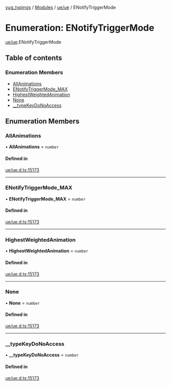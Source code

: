 [yug_typings](../README.md) / [Modules](../modules.md) / [ue/ue](../modules/ue_ue.md) / ENotifyTriggerMode

# Enumeration: ENotifyTriggerMode

[ue/ue](../modules/ue_ue.md).ENotifyTriggerMode

## Table of contents

### Enumeration Members

- [AllAnimations](ue_ue.ENotifyTriggerMode.md#allanimations)
- [ENotifyTriggerMode\_MAX](ue_ue.ENotifyTriggerMode.md#enotifytriggermode_max)
- [HighestWeightedAnimation](ue_ue.ENotifyTriggerMode.md#highestweightedanimation)
- [None](ue_ue.ENotifyTriggerMode.md#none)
- [\_\_typeKeyDoNoAccess](ue_ue.ENotifyTriggerMode.md#__typekeydonoaccess)

## Enumeration Members

### AllAnimations

• **AllAnimations** = `number`

#### Defined in

[ue/ue.d.ts:15173](https://github.com/YugMetaverse/yug_typings/blob/25cad34/ue/ue.d.ts#L15173)

___

### ENotifyTriggerMode\_MAX

• **ENotifyTriggerMode\_MAX** = `number`

#### Defined in

[ue/ue.d.ts:15173](https://github.com/YugMetaverse/yug_typings/blob/25cad34/ue/ue.d.ts#L15173)

___

### HighestWeightedAnimation

• **HighestWeightedAnimation** = `number`

#### Defined in

[ue/ue.d.ts:15173](https://github.com/YugMetaverse/yug_typings/blob/25cad34/ue/ue.d.ts#L15173)

___

### None

• **None** = `number`

#### Defined in

[ue/ue.d.ts:15173](https://github.com/YugMetaverse/yug_typings/blob/25cad34/ue/ue.d.ts#L15173)

___

### \_\_typeKeyDoNoAccess

• **\_\_typeKeyDoNoAccess** = `number`

#### Defined in

[ue/ue.d.ts:15173](https://github.com/YugMetaverse/yug_typings/blob/25cad34/ue/ue.d.ts#L15173)
